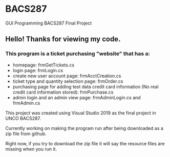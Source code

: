 # BACS287
GUI Programming BACS287 Final Project

## Hello! Thanks for viewing my code. 
### This program is a ticket purchasing "website" that has a:
- homepage: frmGetTickets.cs
- login page: frmLogin.cs
- create new user account page: frmAcctCreation.cs
- ticket type and quantity selection page: frmOrder.cs
- purchasing page for adding test data credit card information (No real credit card information stored): frmPurchase.cs
- admin login and an admin view page: frmAdminLogin.cs and frmAdmin.cs

This project was created using Visual Studio 2019 as the final project in UNCO BACS287.

Currently working on making the program run after being downloaded as a zip file from github.

Right now, if you try to download the zip file it will say the resource files are missing when you run it.
